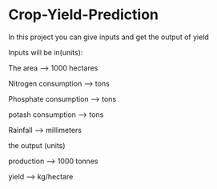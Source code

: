 # Crop-Yield-Prediction

In this project you can give inputs and get the output of yield 

Inputs will be in(units):

The area --> 1000 hectares

Nitrogen consumption --> tons

Phosphate consumption --> tons

potash consumption --> tons

Rainfall --> millimeters


the output (units)

production --> 1000 tonnes

yield --> kg/hectare
